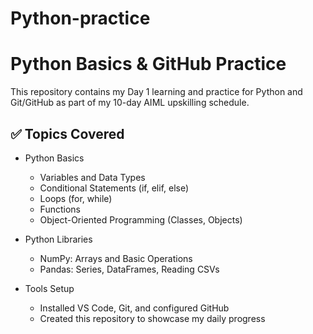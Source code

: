 # Python-practice
# Python Basics & GitHub Practice

This repository contains my Day 1 learning and practice for Python and Git/GitHub as part of my 10-day AIML upskilling schedule.

## ✅ Topics Covered

- Python Basics
  - Variables and Data Types
  - Conditional Statements (if, elif, else)
  - Loops (for, while)
  - Functions
  - Object-Oriented Programming (Classes, Objects)

- Python Libraries
  - NumPy: Arrays and Basic Operations
  - Pandas: Series, DataFrames, Reading CSVs

- Tools Setup
  - Installed VS Code, Git, and configured GitHub
  - Created this repository to showcase my daily progress
